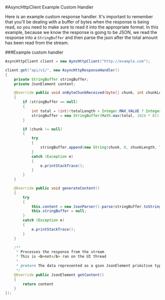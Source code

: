 #AsyncHttpClient Example Custom Handler

Here is an example custom response handler. It's important to remember that you'll be dealing with a buffer of bytes when the response is being read, so you need to make sure to read it into the appropriate format. In this example, because we know the response is going to be JSON, we read the response into a `StringBuffer` and then parse the json after the total amount has been read from the stream.

###Example custom handler

```java
AsyncHttpClient client = new AyncHttpClient("http://example.com");

client.get("api/v1/", new AsyncHttpResponseHandler()
{
	private StringBuffer stringBuffer;
	private JsonElement content;

	@Override public void onByteChunkReceived(byte[] chunk, int chunkLength, long totalProcessed, long totalLength)
	{
		if (stringBuffer == null)
		{
			int total = (int)(totalLength > Integer.MAX_VALUE ? Integer.MAX_VALUE : totalLength);
			stringBuffer = new StringBuffer(Math.max(total, 1024 * 8));
		}

		if (chunk != null)
		{
			try
			{
				stringBuffer.append(new String(chunk, 0, chunkLength, "UTF-8"));
			}
			catch (Exception e)
			{
				e.printStackTrace();
			}
		}
	}

	@Override public void generateContent()
	{
		try
		{
			this.content = new JsonParser().parse(stringBuffer.toString());
			this.stringBuffer = null;
		}
		catch (Exception e)
		{
			e.printStackTrace();
		}
	}

	/**
	 * Processes the response from the stream.
	 * This is <b>not</b> ran on the UI thread
	 *
	 * @return The data represented as a gson JsonElement primitive type
	 */
	@Override public JsonElement getContent()
	{
		return content
	}
});
```
